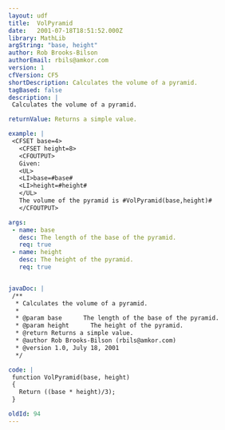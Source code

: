 ```yaml
---
layout: udf
title:  VolPyramid
date:   2001-07-18T18:51:52.000Z
library: MathLib
argString: "base, height"
author: Rob Brooks-Bilson
authorEmail: rbils@amkor.com
version: 1
cfVersion: CF5
shortDescription: Calculates the volume of a pyramid.
tagBased: false
description: |
 Calculates the volume of a pyramid.

returnValue: Returns a simple value.

example: |
 <CFSET base=4>
   <CFSET height=8>
   <CFOUTPUT>
   Given:
   <UL>
   <LI>base=#base#
   <LI>height=#height#
   </UL>
   The volume of the pyramid is #VolPyramid(base,height)#
   </CFOUTPUT>

args:
 - name: base
   desc: The length of the base of the pyramid.
   req: true
 - name: height
   desc: The height of the pyramid.
   req: true


javaDoc: |
 /**
  * Calculates the volume of a pyramid.
  * 
  * @param base      The length of the base of the pyramid. 
  * @param height      The height of the pyramid. 
  * @return Returns a simple value. 
  * @author Rob Brooks-Bilson (rbils@amkor.com) 
  * @version 1.0, July 18, 2001 
  */

code: |
 function VolPyramid(base, height)
 {
   Return ((base * height)/3);
 }

oldId: 94
---
```


